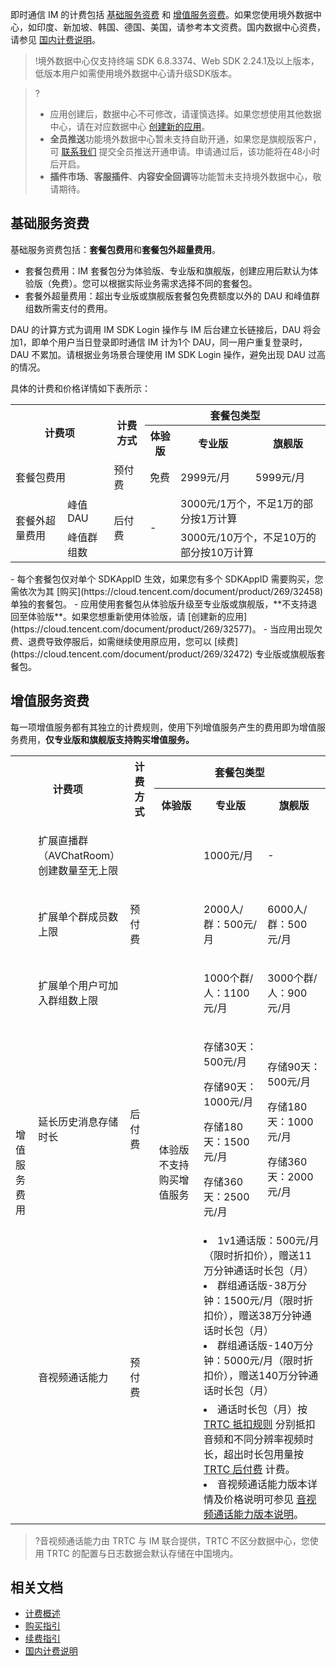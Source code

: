 即时通信 IM 的计费包括 [基础服务资费](#jc) 和 [增值服务资费](#zz)。如果您使用境外数据中心，如印度、新加坡、韩国、德国、美国，请参考本文资费。国内数据中心资费，请参见 [国内计费说明](https://cloud.tencent.com/document/product/269/81908)。

>!境外数据中心仅支持终端 SDK 6.8.3374、Web SDK 2.24.1及以上版本，低版本用户如需使用境外数据中心请升级SDK版本。

>?
>-  应用创建后，数据中心不可修改，请谨慎选择。如果您想使用其他数据中心，请在对应数据中心 [创建新的应用](https://cloud.tencent.com/document/product/269/32577)。
>- **全员推送**功能境外数据中心暂未支持自助开通，如果您是旗舰版客户，可 [联系我们](https://console.cloud.tencent.com/workorder/category) 提交全员推送开通申请。申请通过后，该功能将在48小时后开启。
>- **插件市场**、**客服插件**、**内容安全回调**等功能暂未支持境外数据中心，敬请期待。

## 基础服务资费[](id:jc)
基础服务资费包括：**套餐包费用**和**套餐包外超量费用**。
- 套餐包费用：IM 套餐包分为体验版、专业版和旗舰版，创建应用后默认为体验版（免费）。您可以根据实际业务需求选择不同的套餐包。
- 套餐外超量费用：超出专业版或旗舰版套餐包免费额度以外的 DAU 和峰值群组数所需支付的费用。

<dx-alert infotype="notice" title="注意：">
DAU 的计算方式为调用 IM SDK Login 操作与 IM 后台建立长链接后，DAU 将会加1，即单个用户当日登录即时通信 IM 计为1个 DAU，同一用户重复登录时，DAU 不累加。请根据业务场景合理使用 IM SDK Login 操作，避免出现 DAU 过高的情况。
</dx-alert>

具体的计费和价格详情如下表所示：
<table >
<tbody>
 <tr>
<th colspan="2" rowspan="2"  style = "text-align:center">计费项</td>
<th rowspan="2"  style = "text-align:center">计费方式</td>
<th colspan="3" style = "text-align:center">套餐包类型</td>
 </tr>
 <tr >
<th   style = "text-align:center">体验版</td>
<th   style = "text-align:center">专业版</td>
<th   style = "text-align:center">旗舰版</td>
 </tr>
 <tr>
<td colspan="2" >套餐包费用</td>
<td  >预付费</td>
<td  >免费</td>
<td  >2999元/月</td>
<td  >5999元/月</td>
 </tr>
 <tr  >
<td rowspan="2" >套餐外超量费用</td>
<td  >峰值 DAU</td>
<td rowspan="2" >后付费</td>
<td rowspan="2" >-</td>
<td colspan="2"  >3000元/1万个，不足1万的部分按1万计算</td>
 </tr>
 <tr >
<td  >峰值群组数</td>
<td colspan="2">3000元/10万个，不足10万的部分按10万计算</td>
 </tr>
</tbody></table>

<dx-alert infotype="explain" title="说明：">
- 每个套餐包仅对单个 SDKAppID 生效，如果您有多个 SDKAppID 需要购买，您需依次为其 [购买](https://cloud.tencent.com/document/product/269/32458) 单独的套餐包。
- 应用使用套餐包从体验版升级至专业版或旗舰版，**不支持退回至体验版**。如果您想重新使用体验版，请 [创建新的应用](https://cloud.tencent.com/document/product/269/32577)。
- 当应用出现欠费、退费导致停服后，如需继续使用原应用，您可以 [续费](https://cloud.tencent.com/document/product/269/32472) 专业版或旗舰版套餐包。
</dx-alert>

## 增值服务资费[](id:zz)
每一项增值服务都有其独立的计费规则，使用下列增值服务产生的费用即为增值服务费用，**仅专业版和旗舰版支持购买增值服务。**

<melo-data data-src="{}" data-version="2.1.0"></melo-data><table ><colgroup><col  width="47px"><col  width="142px"><col  width="83px"><col  width="173px"><col  width="217px"><col  width="382px"></colgroup>
<tbody>
<tr>
<th   colspan="2" rowspan="2" align="" valign="middle"  style = "text-align:center">计费项</td>
 <th   colspan="1" rowspan="2" align="" valign="middle"  style = "text-align:center">计费方式</td>
 <th   colspan="3" rowspan="1" align="" valign="middle"  style = "text-align:center">套餐包类型</td>
 </tr>
<tr>
<th   colspan="1" rowspan="1" align="" valign="middle"  style = "text-align:center">体验版</td>
 <th   colspan="1" rowspan="1" align="" valign="middle"  style = "text-align:center">专业版</td>
 <th   colspan="1" rowspan="1" align="" valign="middle" style="width:20%;text-align:center">旗舰版</td>
 </tr>
<tr>
<td   colspan="1" rowspan="6" align="" valign="middle"><p>增值服务费用</p></td>
 <td   colspan="1" rowspan="1" align="" valign="middle"><p>扩展直播群（AVChatRoom）创建数量至无上限</p></td>
 <td   colspan="1" rowspan="3" align="" valign="middle"><p>预付费</p></td>
 <td   colspan="1" rowspan="6" align="" valign="middle"><p>体验版不支持购买增值服务</p></td>
 <td   colspan="1" rowspan="1" align="" valign="middle"><p>1000元/月</p></td>
 <td   colspan="1" rowspan="1" align="" valign="middle"><p>-</p></td>
 </tr>
<tr>
<td   colspan="1" rowspan="1" align="" valign="middle"><p>扩展单个群成员数上限</p></td>
 <td   colspan="1" rowspan="1" align="" valign="middle"><p>2000人/群：500元/月</p></td>
 <td   colspan="1" rowspan="1" align="" valign="middle"><p>6000人/群：500元/月</p></td>
 </tr>
<tr>
<td   colspan="1" rowspan="1" align="" valign="middle"><p>扩展单个用户可加入群组数上限</p></td>
 <td   colspan="1" rowspan="1" align="" valign="middle"><p>1000个群/人：1100元/月</p></td>
 <td   colspan="1" rowspan="1" align="" valign="middle"><p>3000个群/人：900元/月</p></td>
 </tr>
<tr>
<td   colspan="1" rowspan="1" align="" valign="middle"><p>延长历史消息存储时长</p></td>
 <td   colspan="1" rowspan="1" align="" valign="middle"><p>后付费</p></td>
 <td   colspan="1" rowspan="1" align="" valign="middle"><p>存储30天：500元/月</p>
<p>存储90天：1000元/月</p>
<p>存储180天：1500元/月</p>
<p>存储360天：2500元/月</p></td>
 <td   colspan="1" rowspan="1" align="" valign="middle"><p>存储90天：500元/月</p>
<p>存储180天：1000元/月</p>
<p>存储360天：2000元/月</p></td>
 </tr>
<tr>
<td   colspan="1" rowspan="2" align="" valign="middle"><p>音视频通话能力</p></td>
 <td   colspan="1" rowspan="2" align="" valign="middle"><p>预付费</p></td>
 <td   colspan="2" rowspan="1" align="" valign="middle"><li>1v1通话版：500元/月（限时折扣价），赠送11万分钟通话时长包（月）</li>
<li>群组通话版-38万分钟：1500元/月（限时折扣价），赠送38万分钟通话时长包（月）</li>
<li>群组通话版-140万分钟：5000元/月（限时折扣价），赠送140万分钟通话时长包（月）</li></td>
</tr>
<tr>
<td   colspan="2" rowspan="1" align="" valign="middle">
<li>通话时长包（月）按 <a href='https://cloud.tencent.com/document/product/647/44247#.E8.AE.A1.E8.B4.B9.E4.BB.B7.E6.A0.BC)%E3%80%82'>TRTC 抵扣规则</a> 分别抵扣音频和不同分辨率视频时长，超出时长包用量按 <a href='https://cloud.tencent.com/document/product/647/44248'>TRTC 后付费</a> 计费。
<li>音视频通话能力版本详情及价格说明可参见 <a href='https://cloud.tencent.com/document/product/269/82462#version'>音视频通话能力版本说明</a>。
</td>
</tr>
</tbody>
</table>



> ?音视频通话能力由 TRTC 与 IM 联合提供，TRTC 不区分数据中心，您使用 TRTC 的配置与日志数据会默认存储在中国境内。



## 相关文档
- [计费概述](https://cloud.tencent.com/document/product/269/11673)
- [购买指引](https://cloud.tencent.com/document/product/269/32458)
- [续费指引](https://cloud.tencent.com/document/product/269/32472)
- [国内计费说明](https://cloud.tencent.com/document/product/269/81908)

